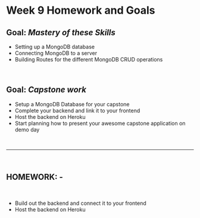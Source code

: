 # Week 9 Homework and Goals

## Goal: _Mastery of these Skills_

- Setting up a MongoDB database
- Connecting MongoDB to a server
- Building Routes for the different MongoDB CRUD operations

<br>

## Goal: _Capstone work_

- Setup a MongoDB Database for your capstone
- Complete your backend and link it to your frontend
- Host the backend on Heroku
- Start planning how to present your awesome capstone application on demo day

<br>

---

<br>

## HOMEWORK: -

<br>

- Build out the backend and connect it to your frontend
- Host the backend on Heroku
